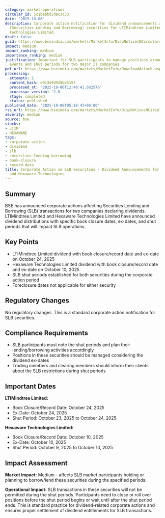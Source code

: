 ```yaml
---
category: market-operations
circular_id: 5c1bebbd5dec3c33
date: '2025-10-06'
description: Corporate action notification for dividend announcements affecting SLB
  (Securities Lending and Borrowing) securities for LTIMindtree Limited and Hexaware
  Technologies Limited.
draft: false
guid: https://www.bseindia.com/markets/MarketInfo/DispNoticesNCirculars.aspx?Noticeid={18208C80-7915-47E8-9488-A50C045EB1F5}&noticeno=20251006-3&dt=10/06/2025&icount=3&totcount=28&flag=0
impact: medium
impact_ranking: medium
importance_ranking: medium
justification: Important for SLB participants to manage positions around dividend
  events and shut periods for two major IT companies
pdf_url: https://www.bseindia.com/markets/MarketInfo/DownloadAttach.aspx?id=20251006-3&attachedId=612ea2a9-68e8-4add-91f8-282b6e39e289
processing:
  attempts: 1
  content_hash: d013d9d945be5157
  processed_at: '2025-10-06T12:48:41.082576'
  processor_version: '2.0'
  stage: completed
  status: published
published_date: '2025-10-06T05:18:47+00:00'
rss_url: https://www.bseindia.com/markets/MarketInfo/DispNoticesNCirculars.aspx?Noticeid={18208C80-7915-47E8-9488-A50C045EB1F5}&noticeno=20251006-3&dt=10/06/2025&icount=3&totcount=28&flag=0
severity: medium
source: bse
stocks:
- LTIM
- HEXAWARE
tags:
- corporate-action
- dividend
- slb
- securities-lending-borrowing
- book-closure
- record-date
title: Corporate Action in SLB Securities - Dividend Announcements for LTIMindtree
  and Hexaware Technologies
---
```


## Summary

BSE has announced corporate actions affecting Securities Lending and Borrowing (SLB) transactions for two companies declaring dividends. LTIMindtree Limited and Hexaware Technologies Limited have announced dividend distributions with specific book closure dates, ex-dates, and shut periods that will impact SLB operations.

## Key Points

- LTIMindtree Limited dividend with book closure/record date and ex-date on October 24, 2025
- Hexaware Technologies Limited dividend with book closure/record date and ex-date on October 10, 2025
- SLB shut periods established for both securities during the corporate action period
- Foreclosure dates not applicable for either security

## Regulatory Changes

No regulatory changes. This is a standard corporate action notification for SLB securities.

## Compliance Requirements

- SLB participants must note the shut periods and plan their lending/borrowing activities accordingly
- Positions in these securities should be managed considering the dividend ex-dates
- Trading members and clearing members should inform their clients about the SLB restrictions during shut periods

## Important Dates

**LTIMindtree Limited:**
- Book Closure/Record Date: October 24, 2025
- Ex-Date: October 24, 2025
- Shut Period: October 23, 2025 to October 24, 2025

**Hexaware Technologies Limited:**
- Book Closure/Record Date: October 10, 2025
- Ex-Date: October 10, 2025
- Shut Period: October 9, 2025 to October 10, 2025

## Impact Assessment

**Market Impact:** Medium - affects SLB market participants holding or planning to borrow/lend these securities during the specified periods.

**Operational Impact:** SLB transactions in these securities will not be permitted during the shut periods. Participants need to close or roll over positions before the shut period begins or wait until after the shut period ends. This is standard practice for dividend-related corporate actions and ensures proper settlement of dividend entitlements for SLB transactions.